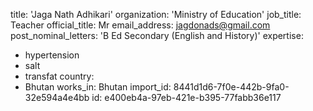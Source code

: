 title: 'Jaga Nath Adhikari'
organization: 'Ministry of Education'
job_title: Teacher
official_title: Mr
email_address: jagdonads@gmail.com
post_nominal_letters: 'B Ed Secondary (English and History)'
expertise:
  - hypertension
  - salt
  - transfat
country:
  - Bhutan
works_in: Bhutan
import_id: 8441d1d6-7f0e-442b-9fa0-32e594a4e4bb
id: e400eb4a-97eb-421e-b395-77fabb36e117
